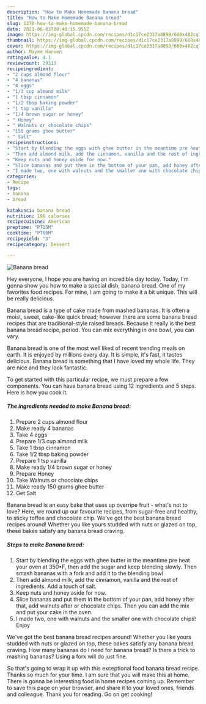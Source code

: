 ```yaml
---
description: "How to Make Homemade Banana bread"
title: "How to Make Homemade Banana bread"
slug: 1270-how-to-make-homemade-banana-bread
date: 2021-06-03T00:40:15.955Z
image: https://img-global.cpcdn.com/recipes/d1c17ce2317a8899/680x482cq70/banana-bread-recipe-main-photo.jpg
thumbnail: https://img-global.cpcdn.com/recipes/d1c17ce2317a8899/680x482cq70/banana-bread-recipe-main-photo.jpg
cover: https://img-global.cpcdn.com/recipes/d1c17ce2317a8899/680x482cq70/banana-bread-recipe-main-photo.jpg
author: Mayme Hansen
ratingvalue: 4.1
reviewcount: 29313
recipeingredient:
- "2 cups almond flour"
- "4 bananas"
- "4 eggs"
- "1/3 cup almond milk"
- "1 tbsp cinnamon"
- "1/2 tbsp baking powder"
- "1 tsp vanilla"
- "1/4 brown sugar or honey"
- " Honey"
- " Walnuts or chocolate chips"
- "150 grams ghee butter"
- " Salt"
recipeinstructions:
- "Start by blending the eggs with ghee butter in the meantime pre heat your oven at 350•F, then add the sugar and keep blending slowly. Then smash bananas with a fork and add it to the blending bowl"
- "Then add almond milk, add the cinnamon, vanilla and the rest of ingredients. Add a touch of salt."
- "Keep nuts and honey aside for now."
- "Slice bananas and put them in the bottom of your pan, add honey after that, add walnuts after or chocolate chips. Then you can add the mix and put your cake in the oven."
- "I made two, one with walnuts and the smaller one with chocolate chips! Enjoy"
categories:
- Recipe
tags:
- banana
- bread

katakunci: banana bread 
nutrition: 196 calories
recipecuisine: American
preptime: "PT15M"
cooktime: "PT60M"
recipeyield: "3"
recipecategory: Dessert

---
```



![Banana bread](https://img-global.cpcdn.com/recipes/d1c17ce2317a8899/680x482cq70/banana-bread-recipe-main-photo.jpg)

Hey everyone, I hope you are having an incredible day today. Today, I'm gonna show you how to make a special dish, banana bread. One of my favorites food recipes. For mine, I am going to make it a bit unique. This will be really delicious.

Banana bread is a type of cake made from mashed bananas. It is often a moist, sweet, cake-like quick bread; however there are some banana bread recipes that are traditional-style raised breads. Because it really is the best banana bread recipe, period. You can mix everything in one bowl, you can vary.

Banana bread is one of the most well liked of recent trending meals on earth. It is enjoyed by millions every day. It is simple, it's fast, it tastes delicious. Banana bread is something that I have loved my whole life. They are nice and they look fantastic.


To get started with this particular recipe, we must prepare a few components. You can have banana bread using 12 ingredients and 5 steps. Here is how you cook it.

<!--inarticleads1-->

##### The ingredients needed to make Banana bread:

1. Prepare 2 cups almond flour
1. Make ready 4 bananas
1. Take 4 eggs
1. Prepare 1/3 cup almond milk
1. Take 1 tbsp cinnamon
1. Take 1/2 tbsp baking powder
1. Prepare 1 tsp vanilla
1. Make ready 1/4 brown sugar or honey
1. Prepare  Honey
1. Take  Walnuts or chocolate chips
1. Make ready 150 grams ghee butter
1. Get  Salt


Banana bread is an easy bake that uses up overripe fruit - what&#39;s not to love? Here, we round up our favourite recipes, from sugar-free and healthy, to sticky toffee and chocolate chip. We&#39;ve got the best banana bread recipes around! Whether you like yours studded with nuts or glazed on top, these bakes satisfy any banana bread craving. 

<!--inarticleads2-->

##### Steps to make Banana bread:

1. Start by blending the eggs with ghee butter in the meantime pre heat your oven at 350•F, then add the sugar and keep blending slowly. Then smash bananas with a fork and add it to the blending bowl
1. Then add almond milk, add the cinnamon, vanilla and the rest of ingredients. Add a touch of salt.
1. Keep nuts and honey aside for now.
1. Slice bananas and put them in the bottom of your pan, add honey after that, add walnuts after or chocolate chips. Then you can add the mix and put your cake in the oven.
1. I made two, one with walnuts and the smaller one with chocolate chips! Enjoy


We&#39;ve got the best banana bread recipes around! Whether you like yours studded with nuts or glazed on top, these bakes satisfy any banana bread craving. How many bananas do I need for banana bread? Is there a trick to mashing bananas? Using a fork will do just fine. 

So that's going to wrap it up with this exceptional food banana bread recipe. Thanks so much for your time. I am sure that you will make this at home. There is gonna be interesting food in home recipes coming up. Remember to save this page on your browser, and share it to your loved ones, friends and colleague. Thank you for reading. Go on get cooking!
